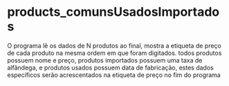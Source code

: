 # products_comunsUsadosImportados
O programa lê os dados de N produtos ao final, mostra a etiqueta de preço de cada produto na mesma ordem em que foram digitados. todos produtos possuem nome e preço, produtos importados possuem uma taxa de alfândega, e produtos usados possuem data de fabricação, estes dados específicos serão acrescentados na etiqueta de preço no fim do programa
